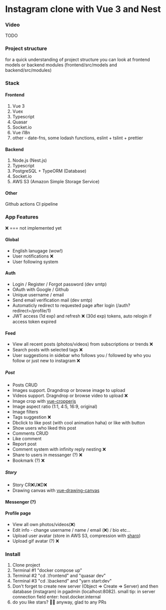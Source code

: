 # Instagram clone with Vue 3 and Nest

### Video  
TODO

### Project structure
for a quick understanding of project structure you can look at frontend models or backend modules (frontend/src/models and backend/src/modules)

### Stack
#### Frontend

1. Vue 3
2. Vuex
3. Typescript
4. Quasar
5. Socket.io
6. Vue i18n
7. other - date-fns, some lodash functions, eslint + tslint + prettier

#### Backend

1. Node.js (Nest.js)
2. Typescript
3. PostgreSQL + TypeORM (Database)
4. Socket.io
5. AWS S3 (Amazon Simple Storage Service)

#### Other

Github actions CI pipeline

### App Features
❌ === not implemented yet
#### Global
- English lanugage (wow!)
- User notifications ❌
- User following system

#### Auth
- Login / Register / Forgot password (dev smtp)
- OAuth with Google / Github
- Unique username / email
- Send email verification mail (dev smtp)
- Automaticly redirect to requested page after login (/auth?redirect=/profile/1)
- JWT access (1d exp) and refresh ❌ (30d exp) tokens, auto relogin if access token expired 

#### Feed
- View all recent posts (photos/videos) from subscriptions or trends ❌
- Search posts with selected tags ❌
- User suggestions in sidebar who follows you / followed by who you follow or just new to instagram ❌
##### Post
- Posts CRUD
- Images support. Dragndrop or browse image to upload
- Videos support. Dragndrop or browse video to upload ❌
- Image crop with [vue-cropperjs](https://github.com/Agontuk/vue-cropperjs#readme)
- Image aspect ratio (1:1, 4:5, 16:9, original)
- Image filters
- Tags suggestion ❌
- Dbclick to like post (with cool animation haha) or like with button
- Show users who liked this post
- Comments CRUD
- Like comment
- Report post
- Comment system with infinity reply nesting ❌
- Share to users in messanger (?) ❌
- Bookmark (?) ❌
##### Story
- Story CR❌U❌D❌
- Drawing canvas with [vue-drawing-canvas](https://github.com/razztyfication/vue-drawing-canvas)

#### Messenger (?)

#### Profile page
- View all own photos/videos(❌)
- Edit info - change username / name / email (❌) / bio etc...
- Upload user avatar (store in AWS S3, compression with [sharp](https://github.com/lovell/sharp))
- Upload gif avatar (?) ❌

### Install  
1. Clone project  
2. Terminal #1 "docker compose up"  
3. Terminal #2 "cd .\frontend\" and "quasar dev"  
4. Terminal #3 "cd .\backend\" and "yarn start:dev" 
5. Don't forget to create new server (Object => Create => Server) and then database (instagram) in pgadmin (localhost:8082). small tip: in server connection field enter: host.docker.internal
6. do you like stars? 🤩😊 anyway, glad to any PRs  


